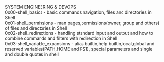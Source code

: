 SYSTEM ENGINEERING & DEVOPS<br />
0x00-shell_basics - basic commands,navigation, files and directories in Shell<br />
0x01-shell_permissions - man pages,permissions(owner, group and others) of files and directories in Shell<br />
0x02-shell_redirections - handling standard input and output and how to combine commands and filters with redirection in Shell<br />
0x03-shell_variable_expansions - alias builtin,help builtin,local,global and reserved variables(PATH,HOME and PS1), special parameters and single and double quotes in shell<br />
